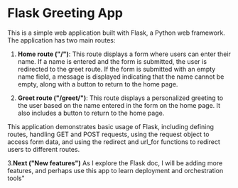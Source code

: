# Flask Greeting App

This is a simple web application built with Flask, a Python web framework. The application has two main routes:

1. **Home route ("/")**: This route displays a form where users can enter their name. If a name is entered and the form is submitted, the user is redirected to the greet route. If the form is submitted with an empty name field, a message is displayed indicating that the name cannot be empty, along with a button to return to the home page.

2. **Greet route ("/greet/")**: This route displays a personalized greeting to the user based on the name entered in the form on the home page. It also includes a button to return to the home page.

This application demonstrates basic usage of Flask, including defining routes, handling GET and POST requests, using the request object to access form data, and using the redirect and url_for functions to redirect users to different routes.

3.**Next ("New features")**
As I explore the Flask doc, I will be adding more features, and perhaps use this app to learn deployment and orchestration tools"